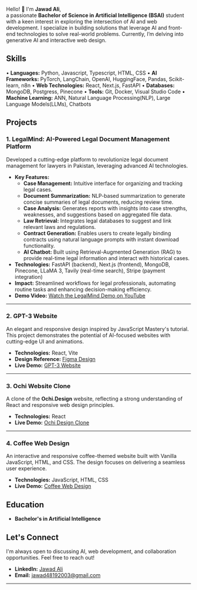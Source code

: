 Hello! 👋 I'm **Jawad Ali**,  
a passionate **Bachelor of Science in Artificial Intelligence (BSAI)** student with a keen interest in exploring the intersection of AI and web development. I specialize in building solutions that leverage AI and front-end technologies to solve real-world problems. Currently, I’m delving into generative AI and interactive web design.

## Skills

• **Languages:** Python, Javascript, Typescript, HTML, CSS 
• **AI Frameworks:** PyTorch, LangChain, OpenAI, HuggingFace, Pandas, Scikit-learn, n8n 
• **Web Technologies:** React, Next.js, FastAPI 
• **Databases:** MongoDB, Postgress, Pinecone 
• **Tools:** Git, Docker, Visual Studio Code 
• **Machine Learning:** ANN, Natural Language Processing(NLP), Large Language Models(LLMs), 
Chatbots 


## Projects

### 1. LegalMind: AI-Powered Legal Document Management Platform  
Developed a cutting-edge platform to revolutionize legal document management for lawyers in Pakistan, leveraging advanced AI technologies.  

- **Key Features:**  
  - **Case Management:** Intuitive interface for organizing and tracking legal cases.  
  - **Document Summarization:** NLP-based summarization to generate concise summaries of legal documents, reducing review time.  
  - **Case Analysis:** Generates reports with insights into case strengths, weaknesses, and suggestions based on aggregated file data.  
  - **Law Retrieval:** Integrates legal databases to suggest and link relevant laws and regulations.  
  - **Contract Generation:** Enables users to create legally binding contracts using natural language prompts with instant download functionality.  
  - **AI Chatbot:** Built using Retrieval-Augmented Generation (RAG) to provide real-time legal information and interact with historical cases.  
- **Technologies:** FastAPI (backend), Next.js (frontend), MongoDB, Pinecone, LLaMA 3, Tavily (real-time search), Stripe (payment integration)  
- **Impact:** Streamlined workflows for legal professionals, automating routine tasks and enhancing decision-making efficiency.  
- **Demo Video:** [Watch the LegalMind Demo on YouTube](https://youtu.be/q-nR4DIXjk8)  

---

### 2. GPT-3 Website  
An elegant and responsive design inspired by JavaScript Mastery's tutorial. This project demonstrates the potential of AI-focused websites with cutting-edge UI and animations.  

- **Technologies:** React, Vite  
- **Design Reference:** [Figma Design](https://www.figma.com/design/lz9lLpFHMxHm2odnwM3R0z/gpt3?node-id=0-15&node-type=symbol&t=eV26Obo9iKf2u7iJ-0)  
- **Live Demo:** [GPT-3 Website](https://gpt-3-eosin.vercel.app/)  

---

### 3. Ochi Website Clone  
A clone of the **Ochi.Design** website, reflecting a strong understanding of React and responsive web design principles.  

- **Technologies:** React  
- **Live Demo:** [Ochi Design Clone](https://ochi-clone-kappa.vercel.app/)  

---

### 4. Coffee Web Design  
An interactive and responsive coffee-themed website built with Vanilla JavaScript, HTML, and CSS. The design focuses on delivering a seamless user experience.  

- **Technologies:** JavaScript, HTML, CSS  
- **Live Demo:** [Coffee Web Design](https://frabjous-trifle-5055d8.netlify.app/)  

## Education

- **Bachelor's in Artificial Intelligence**  

## Let's Connect  

I'm always open to discussing AI, web development, and collaboration opportunities. Feel free to reach out!  

- **LinkedIn:** [Jawad Ali](https://www.linkedin.com/in/jawad-ali-shahid)  
- **Email:** jawad48192003@gmail.com  

---
